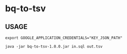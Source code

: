 # bq-to-tsv

## USAGE
```
export GOOGLE_APPLICATION_CREDENTIALS="KEY_JSON_PATH"

java -jar bq-to-tsv-1.0.0.jar in.sql out.tsv
```


